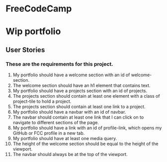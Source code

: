 # FreeCodeCamp

# Wip portfolio

## User Stories
### These are the requirements for this project.

1. My portfolio should have a welcome section with an id of welcome-section.
2. The welcome section should have an h1 element that contains text.
3. My portfolio should have a projects section with an id of projects.
4. The projects section should contain at least one element with a class of project-tile to hold a project.
5. The projects section should contain at least one link to a project.
6. My portfolio should have a navbar with an id of navbar.
7. The navbar should contain at least one link that I can click on to navigate to different sections of the page.
8. My portfolio should have a link with an id of profile-link, which opens my GitHub or FCC profile in a new tab.
9. My portfolio should have at least one media query.
10. The height of the welcome section should be equal to the height of the viewport.
11. The navbar should always be at the top of the viewport.